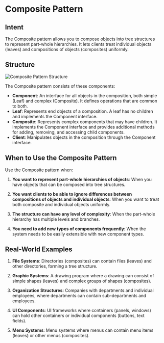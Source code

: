 # Composite Pattern

## Intent
The Composite pattern allows you to compose objects into tree structures to represent part-whole hierarchies. It lets clients treat individual objects (leaves) and compositions of objects (composites) uniformly.

## Structure
![Composite Pattern Structure](composite-pattern.png)

The Composite pattern consists of these components:

- **Component**: An interface for all objects in the composition, both simple (Leaf) and complex (Composite). It defines operations that are common to both.
- **Leaf**: Represents end objects of a composition. A leaf has no children and implements the Component interface.
- **Composite**: Represents complex components that may have children. It implements the Component interface and provides additional methods for adding, removing, and accessing child components.
- **Client**: Manipulates objects in the composition through the Component interface.

## When to Use the Composite Pattern

Use the Composite pattern when:

1. **You want to represent part-whole hierarchies of objects**: When you have objects that can be composed into tree structures.

2. **You want clients to be able to ignore differences between compositions of objects and individual objects**: When you want to treat both composite and individual objects uniformly.

3. **The structure can have any level of complexity**: When the part-whole hierarchy has multiple levels and branches.

4. **You need to add new types of components frequently**: When the system needs to be easily extensible with new component types.

## Real-World Examples

1. **File Systems**: Directories (composites) can contain files (leaves) and other directories, forming a tree structure.

2. **Graphic Systems**: A drawing program where a drawing can consist of simple shapes (leaves) and complex groups of shapes (composites).

3. **Organization Structures**: Companies with departments and individual employees, where departments can contain sub-departments and employees.

4. **UI Components**: UI frameworks where containers (panels, windows) can hold other containers or individual components (buttons, text fields).

5. **Menu Systems**: Menu systems where menus can contain menu items (leaves) or other menus (composites).

